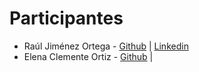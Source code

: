 # Participantes
* Raúl Jiménez Ortega - [Github](http://www.github.com/hhkaos) | [Linkedin](http://es.linkedin.com/in/jimenezortegaraul)
* Elena Clemente Ortiz - [Github](http://www.github.com/ElenaClemente) | 
